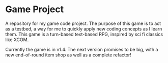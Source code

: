 # Game Project
A repository for my game code project. The purpose of this game is to act as a testbed, a way for me to quickly apply new coding concepts as I learn them. This game is a turn-based text-based RPG, inspired by sci fi classics like XCOM.

Currently the game is in v1.4. The next version promises to be big, with a new end-of-round item shop as well as a complete refactor!
